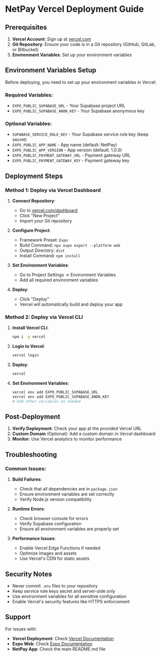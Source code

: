 # NetPay Vercel Deployment Guide

## Prerequisites

1. **Vercel Account**: Sign up at [vercel.com](https://vercel.com)
2. **Git Repository**: Ensure your code is in a Git repository (GitHub, GitLab, or Bitbucket)
3. **Environment Variables**: Set up your environment variables

## Environment Variables Setup

Before deploying, you need to set up your environment variables in Vercel:

### Required Variables:
- `EXPO_PUBLIC_SUPABASE_URL` - Your Supabase project URL
- `EXPO_PUBLIC_SUPABASE_ANON_KEY` - Your Supabase anonymous key

### Optional Variables:
- `SUPABASE_SERVICE_ROLE_KEY` - Your Supabase service role key (keep secret)
- `EXPO_PUBLIC_APP_NAME` - App name (default: NetPay)
- `EXPO_PUBLIC_APP_VERSION` - App version (default: 1.0.0)
- `EXPO_PUBLIC_PAYMENT_GATEWAY_URL` - Payment gateway URL
- `EXPO_PUBLIC_PAYMENT_GATEWAY_KEY` - Payment gateway key

## Deployment Steps

### Method 1: Deploy via Vercel Dashboard

1. **Connect Repository**:
   - Go to [vercel.com/dashboard](https://vercel.com/dashboard)
   - Click "New Project"
   - Import your Git repository

2. **Configure Project**:
   - Framework Preset: `Expo`
   - Build Command: `npx expo export --platform web`
   - Output Directory: `dist`
   - Install Command: `npm install`

3. **Set Environment Variables**:
   - Go to Project Settings → Environment Variables
   - Add all required environment variables

4. **Deploy**:
   - Click "Deploy"
   - Vercel will automatically build and deploy your app

### Method 2: Deploy via Vercel CLI

1. **Install Vercel CLI**:
   ```bash
   npm i -g vercel
   ```

2. **Login to Vercel**:
   ```bash
   vercel login
   ```

3. **Deploy**:
   ```bash
   vercel
   ```

4. **Set Environment Variables**:
   ```bash
   vercel env add EXPO_PUBLIC_SUPABASE_URL
   vercel env add EXPO_PUBLIC_SUPABASE_ANON_KEY
   # Add other variables as needed
   ```

## Post-Deployment

1. **Verify Deployment**: Check your app at the provided Vercel URL
2. **Custom Domain** (Optional): Add a custom domain in Vercel dashboard
3. **Monitor**: Use Vercel analytics to monitor performance

## Troubleshooting

### Common Issues:

1. **Build Failures**:
   - Check that all dependencies are in `package.json`
   - Ensure environment variables are set correctly
   - Verify Node.js version compatibility

2. **Runtime Errors**:
   - Check browser console for errors
   - Verify Supabase configuration
   - Ensure all environment variables are properly set

3. **Performance Issues**:
   - Enable Vercel Edge Functions if needed
   - Optimize images and assets
   - Use Vercel's CDN for static assets

## Security Notes

- Never commit `.env` files to your repository
- Keep service role keys secret and server-side only
- Use environment variables for all sensitive configuration
- Enable Vercel's security features like HTTPS enforcement

## Support

For issues with:
- **Vercel Deployment**: Check [Vercel Documentation](https://vercel.com/docs)
- **Expo Web**: Check [Expo Documentation](https://docs.expo.dev/)
- **NetPay App**: Check the main README.md file 